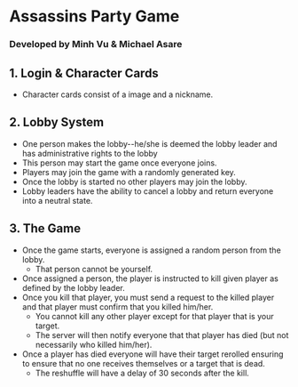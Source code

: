 # Assassins Party Game
### Developed by Minh Vu & Michael Asare
## 1. Login & Character Cards
  - Character cards consist of a image and a nickname.
## 2. Lobby System
  - One person makes the lobby--he/she is deemed the lobby leader and has administrative rights to the lobby
  - This person may start the game once everyone joins.
  - Players may join the game with a randomly generated key.
  - Once the lobby is started no other players may join the lobby.
  - Lobby leaders have the ability to cancel a lobby and return everyone into a neutral state.
## 3. The Game
  - Once the game starts, everyone is assigned a random person from the lobby.
    - That person cannot be yourself.
  - Once assigned a person, the player is instructed to kill given player as defined by the lobby leader.
  - Once you kill that player, you must send a request to the killed player and that player must confirm that you killed him/her.
    - You cannot kill any other player except for that player that is your target.
    - The server will then notify everyone that that player has died (but not necessarily who killed him/her).
  - Once a player has died everyone will have their target rerolled ensuring to ensure that no one receives themselves or a target that is dead.
    - The reshuffle will have a delay of 30 seconds after the kill.
